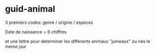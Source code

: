 # guid-animal

3 premiers codes: genre / origine / especes

Date de naissance = 6 chiffres

et une lettre pour determiner les differents animaux "jumeaux" ou nés le meme jour

